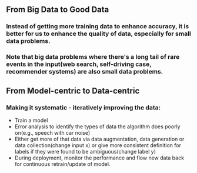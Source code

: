 ## From Big Data to Good Data
### Instead of getting more training data to enhance accuracy, it is better for us to enhance the quality of data, especially for small data problems.
### Note that big data problems where there's a long tail of rare events in the input(web search, self-driving case, recommender systems) are also small data problems.
## From Model-centric to Data-centric
### Making it systematic - iteratively improving the data:
* Train a model
* Error analysis to identify the types of data the algorithm does poorly on(e.g., speech with car noise)
* Either get more of that data via data augmentation, data generation or data collection(change input x) or give more consistent definition for labels if they were found to be ambiguous(change label y)
* During deployment, monitor the performance and flow new data back for continuous retrain/update of model.
